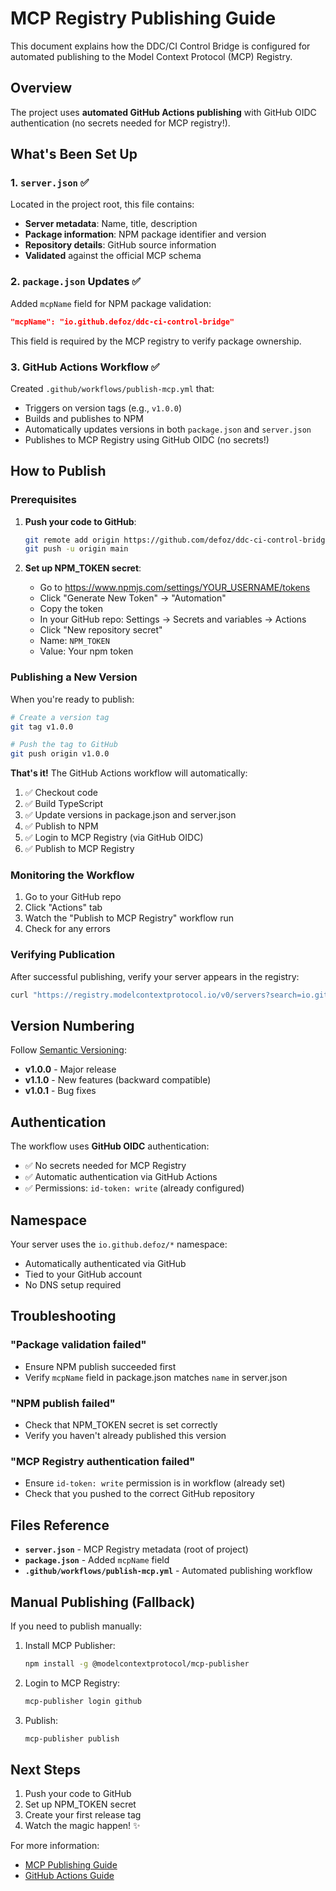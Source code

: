 # MCP Registry Publishing Guide

This document explains how the DDC/CI Control Bridge is configured for automated publishing to the Model Context Protocol (MCP) Registry.

## Overview

The project uses **automated GitHub Actions publishing** with GitHub OIDC authentication (no secrets needed for MCP registry!).

## What's Been Set Up

### 1. `server.json` ✅
Located in the project root, this file contains:
- **Server metadata**: Name, title, description
- **Package information**: NPM package identifier and version
- **Repository details**: GitHub source information
- **Validated** against the official MCP schema

### 2. `package.json` Updates ✅
Added `mcpName` field for NPM package validation:
```json
"mcpName": "io.github.defoz/ddc-ci-control-bridge"
```

This field is required by the MCP registry to verify package ownership.

### 3. GitHub Actions Workflow ✅
Created `.github/workflows/publish-mcp.yml` that:
- Triggers on version tags (e.g., `v1.0.0`)
- Builds and publishes to NPM
- Automatically updates versions in both `package.json` and `server.json`
- Publishes to MCP Registry using GitHub OIDC (no secrets!)

## How to Publish

### Prerequisites

1. **Push your code to GitHub**:
   ```bash
   git remote add origin https://github.com/defoz/ddc-ci-control-bridge.git
   git push -u origin main
   ```

2. **Set up NPM_TOKEN secret**:
   - Go to https://www.npmjs.com/settings/YOUR_USERNAME/tokens
   - Click "Generate New Token" → "Automation"
   - Copy the token
   - In your GitHub repo: Settings → Secrets and variables → Actions
   - Click "New repository secret"
   - Name: `NPM_TOKEN`
   - Value: Your npm token

### Publishing a New Version

When you're ready to publish:

```bash
# Create a version tag
git tag v1.0.0

# Push the tag to GitHub
git push origin v1.0.0
```

**That's it!** The GitHub Actions workflow will automatically:
1. ✅ Checkout code
2. ✅ Build TypeScript
3. ✅ Update versions in package.json and server.json
4. ✅ Publish to NPM
5. ✅ Login to MCP Registry (via GitHub OIDC)
6. ✅ Publish to MCP Registry

### Monitoring the Workflow

1. Go to your GitHub repo
2. Click "Actions" tab
3. Watch the "Publish to MCP Registry" workflow run
4. Check for any errors

### Verifying Publication

After successful publishing, verify your server appears in the registry:

```bash
curl "https://registry.modelcontextprotocol.io/v0/servers?search=io.github.defoz/ddc-ci-control-bridge"
```

## Version Numbering

Follow [Semantic Versioning](https://semver.org/):
- **v1.0.0** - Major release
- **v1.1.0** - New features (backward compatible)
- **v1.0.1** - Bug fixes

## Authentication

The workflow uses **GitHub OIDC** authentication:
- ✅ No secrets needed for MCP Registry
- ✅ Automatic authentication via GitHub Actions
- ✅ Permissions: `id-token: write` (already configured)

## Namespace

Your server uses the `io.github.defoz/*` namespace:
- Automatically authenticated via GitHub
- Tied to your GitHub account
- No DNS setup required

## Troubleshooting

### "Package validation failed"
- Ensure NPM publish succeeded first
- Verify `mcpName` field in package.json matches `name` in server.json

### "NPM publish failed"
- Check that NPM_TOKEN secret is set correctly
- Verify you haven't already published this version

### "MCP Registry authentication failed"
- Ensure `id-token: write` permission is in workflow (already set)
- Check that you pushed to the correct GitHub repository

## Files Reference

- **`server.json`** - MCP Registry metadata (root of project)
- **`package.json`** - Added `mcpName` field
- **`.github/workflows/publish-mcp.yml`** - Automated publishing workflow

## Manual Publishing (Fallback)

If you need to publish manually:

1. Install MCP Publisher:
   ```bash
   npm install -g @modelcontextprotocol/mcp-publisher
   ```

2. Login to MCP Registry:
   ```bash
   mcp-publisher login github
   ```

3. Publish:
   ```bash
   mcp-publisher publish
   ```

## Next Steps

1. Push your code to GitHub
2. Set up NPM_TOKEN secret
3. Create your first release tag
4. Watch the magic happen! ✨

For more information:
- [MCP Publishing Guide](https://github.com/modelcontextprotocol/registry/blob/main/docs/guides/publishing/publish-server.md)
- [GitHub Actions Guide](https://github.com/modelcontextprotocol/registry/blob/main/docs/guides/publishing/github-actions.md)


